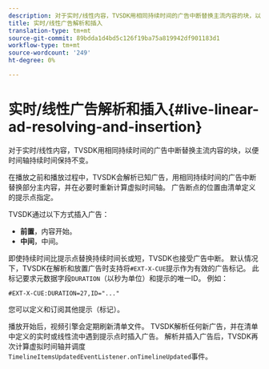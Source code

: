 ```yaml
---
description: 对于实时/线性内容，TVSDK用相同持续时间的广告中断替换主流内容的块，以便时间轴持续时间保持不变。
title: 实时/线性广告解析和插入
translation-type: tm+mt
source-git-commit: 89bdda1d4bd5c126f19ba75a819942df901183d1
workflow-type: tm+mt
source-wordcount: '249'
ht-degree: 0%

---
```



# 实时/线性广告解析和插入{#live-linear-ad-resolving-and-insertion}

对于实时/线性内容，TVSDK用相同持续时间的广告中断替换主流内容的块，以便时间轴持续时间保持不变。

在播放之前和播放过程中，TVSDK会解析已知广告，用相同持续时间的广告中断替换部分主内容，并在必要时重新计算虚拟时间轴。 广告断点的位置由清单定义的提示点指定。

TVSDK通过以下方式插入广告：

* **前置**，内容开始。
* **中间**，中间。

即使持续时间比提示点替换持续时间长或短，TVSDK也接受广告中断。 默认情况下，TVSDK在解析和放置广告时支持将`#EXT-X-CUE`提示作为有效的广告标记。 此标记要求元数据字段`DURATION`（以秒为单位）和提示的唯一ID。 例如：

```
#EXT-X-CUE:DURATION=27,ID="..."
```

您可以定义和订阅其他提示（标记）。

播放开始后，视频引擎会定期刷新清单文件。 TVSDK解析任何新广告，并在清单中定义的实时或线性流中遇到提示点时插入广告。 解析并插入广告后，TVSDK再次计算虚拟时间轴并调度`TimelineItemsUpdatedEventListener.onTimelineUpdated`事件。
